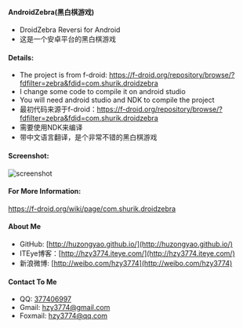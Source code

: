 #### AndroidZebra(黑白棋游戏)
* DroidZebra Reversi for Android
* 这是一个安卓平台的黑白棋游戏

#### Details:
* The project is from f-droid: https://f-droid.org/repository/browse/?fdfilter=zebra&fdid=com.shurik.droidzebra
* I change some code to compile it on android studio
* You will need android studio and NDK to compile the project
* 最初代码来源于f-droid：https://f-droid.org/repository/browse/?fdfilter=zebra&fdid=com.shurik.droidzebra
* 需要使用NDK来编译
* 带中文语言翻译，是个非常不错的黑白棋游戏

#### Screenshot:
![screenshot](https://github.com/huzongyao/AndroidZebra/blob/master/misc/screen.gif?raw=true)

#### For More Information:
https://f-droid.org/wiki/page/com.shurik.droidzebra

#### About Me
 * GitHub: [http://huzongyao.github.io/](http://huzongyao.github.io/)
 * ITEye博客：[http://hzy3774.iteye.com/](http://hzy3774.iteye.com/)
 * 新浪微博: [http://weibo.com/hzy3774](http://weibo.com/hzy3774)

#### Contact To Me
 * QQ: [377406997](http://wpa.qq.com/msgrd?v=3&uin=377406997&site=qq&menu=yes)
 * Gmail: [hzy3774@gmail.com](mailto:hzy3774@gmail.com)
 * Foxmail: [hzy3774@qq.com](mailto:hzy3774@qq.com)

